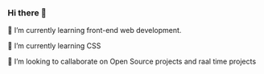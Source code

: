 ### Hi there 👋
🌱 I’m currently learning front-end web development.

🌱 I’m currently learning CSS

👯 I’m looking to callaborate on Open Source projects and raal time projects



<!--
**yhuteemoren/yhuteemoren** is a ✨ _special_ ✨ repository because its `README.md` (this file) appears on your GitHub profile.

Here are some ideas to get you started:

- 🔭 I’m currently working on ...
- 🌱 I’m a product designer and I'm currently learning web development.
- 👯 I’m looking to callaborate on ...
- 🤔 I’m looking for help with ...
- 💬 Ask me about ...
- 📫 How to reach me: ...
- 😄 Pronouns: ...
- ⚡ Fun fact: ...
-->

